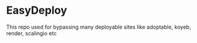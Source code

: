 # EasyDeploy
This repo used for bypassing many deployable sites like adoptable, koyeb, render, scalingio etc
